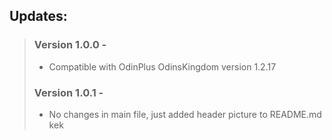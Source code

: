 <h2> Updates: </h2>

> ### Version 1.0.0 - 
> - Compatible with OdinPlus OdinsKingdom version 1.2.17
> ### Version 1.0.1 - 
> - No changes in main file, just added header picture to README.md kek